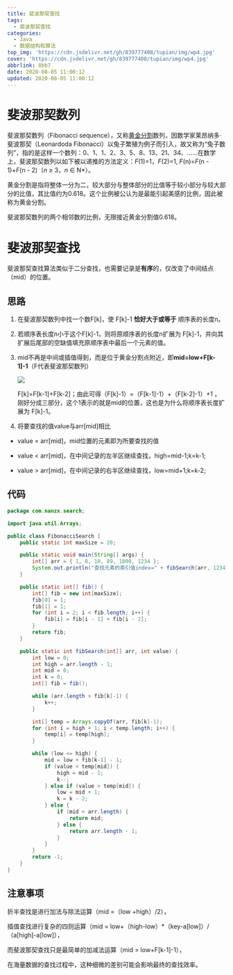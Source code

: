 ```yaml
---
title: 斐波那契查找
tags:
  - 斐波那契查找
categories:
  - Java
  - 数据结构和算法
top_img: 'https://cdn.jsdelivr.net/gh/839777408/tupian/img/wp4.jpg'
cover: 'https://cdn.jsdelivr.net/gh/839777408/tupian/img/wp4.jpg'
abbrlink: 8bb7
date: 2020-08-05 11:00:12
updated: 2020-08-05 11:00:12
---
```


# 斐波那契数列

斐波那契数列（Fibonacci sequence），又称[黄金分割](https://baike.baidu.com/item/黄金分割/115896)数列，因数学家莱昂纳多·斐波那契（Leonardoda Fibonacci）以兔子繁殖为例子而引入，故又称为“兔子数列”，指的是这样一个数列：0、1、1、2、3、5、8、13、21、34、……在数学上，斐波那契数列以如下被以递推的方法定义：*F*(1)=1，*F*(2)=1, *F*(n)=*F*(n - 1)+*F*(n - 2)（*n* ≥ 3，*n* ∈ N*）。

黄金分割是指将整体一分为二，较大部分与整体部分的比值等于较小部分与较大部分的比值，其比值约为0.618。这个比例被公认为是最能引起美感的比例，因此被称为黄金分割。

斐波那契数列的两个相邻数的比例，无限接近黄金分割值0.618。

# 斐波那契查找

斐波那契查找算法类似于二分查找，也需要记录是**有序**的，仅改变了中间结点（mid）的位置。

## 思路

1. 在斐波那契数列中找一个数F[k]，使 F[k]-1 **恰好大于或等于** 顺序表的长度n。
2. 若顺序表长度n小于这个F[k]-1，则将原顺序表的长度n扩展为 F[k]-1，并向其扩展后尾部的空缺值填充原顺序表中最后一个元素的值。

3. mid不再是中间或插值得到，而是位于黄金分割点附近，即**mid=low+F[k-1]-1**（F代表斐波那契数列）

   ![](https://cdn.jsdelivr.net/gh/839777408/tupian/blog/20220706215635.png)

   F[k]=F[k-1]+F[k-2]；由此可得（F[k]-1）=（F[k-1]-1）+（F[k-2]-1）+1 ，刚好分成三部分，这个1表示的就是mid的位置，这也是为什么将顺序表长度扩展为 F[k]-1。

4.  将要查找的值value与arr[mid]相比

   - value = arr[mid]，mid位置的元素即为所要查找的值

   - value < arr[mid]，在中间记录的左半区继续查找，high=mid-1;k=k-1;
   - value > arr[mid]，在中间记录的右半区继续查找，low=mid+1;k=k-2;

## 代码

```java
package com.nanzx.search;

import java.util.Arrays;

public class FibonacciSearch {
	public static int maxSize = 20;

	public static void main(String[] args) {
		int[] arr = { 1, 8, 10, 89, 1000, 1234 };
		System.out.println("查找元素的索引值index=" + fibSearch(arr, 1234));
	}

	public static int[] fib() {
		int[] fib = new int[maxSize];
		fib[0] = 1;
		fib[1] = 1;
		for (int i = 2; i < fib.length; i++) {
			fib[i] = fib[i - 1] + fib[i - 2];
		}
		return fib;
	}

	public static int fibSearch(int[] arr, int value) {
		int low = 0;
		int high = arr.length - 1;
		int mid = 0;
		int k = 0;
		int[] fib = fib();

		while (arr.length > fib[k]-1) {
			k++;
		}

		int[] temp = Arrays.copyOf(arr, fib[k]-1);
		for (int i = high + 1; i < temp.length; i++) {
			temp[i] = temp[high];
		}

		while (low <= high) {
			mid = low + fib[k-1] - 1;
			if (value < temp[mid]) {
				high = mid - 1;
				k--;
			} else if (value > temp[mid]) {
				low = mid + 1;
				k = k - 2;
			} else {
				if (mid < arr.length) {
					return mid;
				} else {
					return arr.length - 1;
				}
			}
		}
		return -1;
	}
}
```

## 注意事项

折半查找是进行加法与除法运算（mid =（low +high）/2），

插值查找进行复杂的四则运算（mid = low+（high-low）*（key-a[low]）/（a[high]-a[low]），

而斐波那契查找只是最简单的加减法运算（mid = low+F[k-1]-1），

在海量数据的查找过程中，这种细微的差别可能会影响最终的查找效率。
